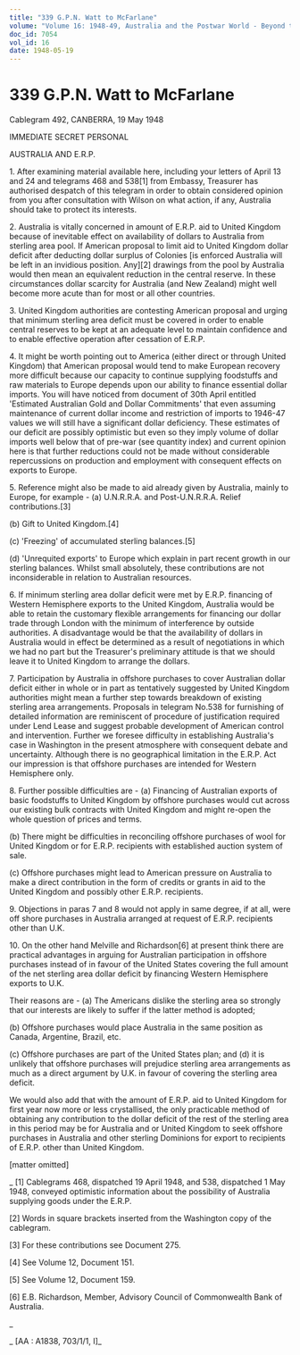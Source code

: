 ```yaml
---
title: "339 G.P.N. Watt to McFarlane"
volume: "Volume 16: 1948-49, Australia and the Postwar World - Beyond the Region"
doc_id: 7054
vol_id: 16
date: 1948-05-19
---
```


# 339 G.P.N. Watt to McFarlane

Cablegram 492, CANBERRA, 19 May 1948

IMMEDIATE SECRET PERSONAL

AUSTRALIA AND E.R.P.

1\. After examining material available here, including your letters of April 13 and 24 and telegrams 468 and 538[1] from Embassy, Treasurer has authorised despatch of this telegram in order to obtain considered opinion from you after consultation with Wilson on what action, if any, Australia should take to protect its interests.

2\. Australia is vitally concerned in amount of E.R.P. aid to United Kingdom because of inevitable effect on availability of dollars to Australia from sterling area pool. If American proposal to limit aid to United Kingdom dollar deficit after deducting dollar surplus of Colonies [is enforced Australia will be left in an invidious position. Any][2] drawings from the pool by Australia would then mean an equivalent reduction in the central reserve. In these circumstances dollar scarcity for Australia (and New Zealand) might well become more acute than for most or all other countries.

3\. United Kingdom authorities are contesting American proposal and urging that minimum sterling area deficit must be covered in order to enable central reserves to be kept at an adequate level to maintain confidence and to enable effective operation after cessation of E.R.P.

4\. It might be worth pointing out to America (either direct or through United Kingdom) that American proposal would tend to make European recovery more difficult because our capacity to continue supplying foodstuffs and raw materials to Europe depends upon our ability to finance essential dollar imports. You will have noticed from document of 30th April entitled 'Estimated Australian Gold and Dollar Commitments' that even assuming maintenance of current dollar income and restriction of imports to 1946-47 values we will still have a significant dollar deficiency. These estimates of our deficit are possibly optimistic but even so they imply volume of dollar imports well below that of pre-war (see quantity index) and current opinion here is that further reductions could not be made without considerable repercussions on production and employment with consequent effects on exports to Europe.

5\. Reference might also be made to aid already given by Australia, mainly to Europe, for example - (a) U.N.R.R.A. and Post-U.N.R.R.A. Relief contributions.[3]

(b) Gift to United Kingdom.[4]

(c) 'Freezing' of accumulated sterling balances.[5]

(d) 'Unrequited exports' to Europe which explain in part recent growth in our sterling balances. Whilst small absolutely, these contributions are not inconsiderable in relation to Australian resources.

6\. If minimum sterling area dollar deficit were met by E.R.P. financing of Western Hemisphere exports to the United Kingdom, Australia would be able to retain the customary flexible arrangements for financing our dollar trade through London with the minimum of interference by outside authorities. A disadvantage would be that the availability of dollars in Australia would in effect be determined as a result of negotiations in which we had no part but the Treasurer's preliminary attitude is that we should leave it to United Kingdom to arrange the dollars.

7\. Participation by Australia in offshore purchases to cover Australian dollar deficit either in whole or in part as tentatively suggested by United Kingdom authorities might mean a further step towards breakdown of existing sterling area arrangements. Proposals in telegram No.538 for furnishing of detailed information are reminiscent of procedure of justification required under Lend Lease and suggest probable development of American control and intervention. Further we foresee difficulty in establishing Australia's case in Washington in the present atmosphere with consequent debate and uncertainty. Although there is no geographical limitation in the E.R.P. Act our impression is that offshore purchases are intended for Western Hemisphere only.

8\. Further possible difficulties are - (a) Financing of Australian exports of basic foodstuffs to United Kingdom by offshore purchases would cut across our existing bulk contracts with United Kingdom and might re-open the whole question of prices and terms.

(b) There might be difficulties in reconciling offshore purchases of wool for United Kingdom or for E.R.P. recipients with established auction system of sale.

(c) Offshore purchases might lead to American pressure on Australia to make a direct contribution in the form of credits or grants in aid to the United Kingdom and possibly other E.R.P. recipients.

9\. Objections in paras 7 and 8 would not apply in same degree, if at all, were off shore purchases in Australia arranged at request of E.R.P. recipients other than U.K.

10\. On the other hand Melville and Richardson[6] at present think there are practical advantages in arguing for Australian participation in offshore purchases instead of in favour of the United States covering the full amount of the net sterling area dollar deficit by financing Western Hemisphere exports to U.K.

Their reasons are - (a) The Americans dislike the sterling area so strongly that our interests are likely to suffer if the latter method is adopted;

(b) Offshore purchases would place Australia in the same position as Canada, Argentine, Brazil, etc.

(c) Offshore purchases are part of the United States plan; and (d) it is unlikely that offshore purchases will prejudice sterling area arrangements as much as a direct argument by U.K. in favour of covering the sterling area deficit.

We would also add that with the amount of E.R.P. aid to United Kingdom for first year now more or less crystallised, the only practicable method of obtaining any contribution to the dollar deficit of the rest of the sterling area in this period may be for Australia and or United Kingdom to seek offshore purchases in Australia and other sterling Dominions for export to recipients of E.R.P. other than United Kingdom.

[matter omitted]

_ [1] Cablegrams 468, dispatched 19 April 1948, and 538, dispatched 1 May 1948, conveyed optimistic information about the possibility of Australia supplying goods under the E.R.P.

[2] Words in square brackets inserted from the Washington copy of the cablegram.

[3] For these contributions see Document 275.

[4] See Volume 12, Document 151.

[5] See Volume 12, Document 159.

[6] E.B. Richardson, Member, Advisory Council of Commonwealth Bank of Australia.

_

_ [AA : A1838, 703/1/1, I]_
